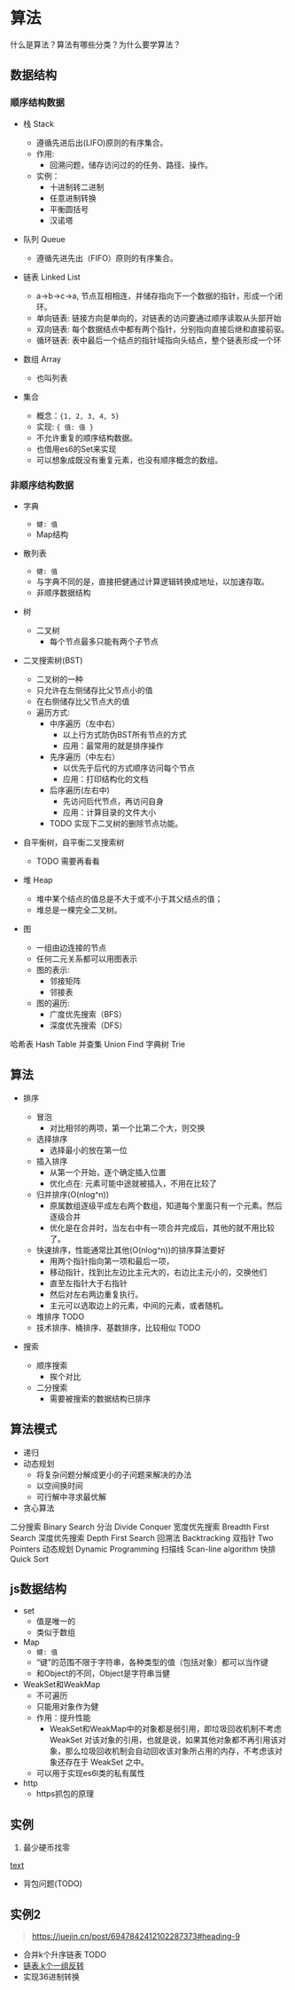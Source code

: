 # 算法

什么是算法？算法有哪些分类？为什么要学算法？

## 数据结构

### 顺序结构数据

- 栈 Stack
  - 遵循先进后出(LIFO)原则的有序集合。
  - 作用:
    - 回溯问题，储存访问过的的任务、路径、操作。
  - 实例：
    - 十进制转二进制
    - 任意进制转换
    - 平衡圆括号
    - 汉诺塔
- 队列 Queue
  - 遵循先进先出（FIFO）原则的有序集合。
- 链表 Linked List
  - a->b->c->a, 节点互相相连，并储存指向下一个数据的指针，形成一个闭环。
  - 单向链表: 链接方向是单向的，对链表的访问要通过顺序读取从头部开始
  - 双向链表: 每个数据结点中都有两个指针，分别指向直接后继和直接前驱。
  - 循环链表: 表中最后一个结点的指针域指向头结点，整个链表形成一个环
- 数组 Array
  - 也叫列表

- 集合
  - 概念：`{1, 2, 3, 4, 5}`
  - 实现: `{ 值: 值 }`
  - 不允许重复的顺序结构数据。
  - 也借用es6的Set来实现
  - 可以想象成既没有重复元素，也没有顺序概念的数组。

### 非顺序结构数据

- 字典
  - `健: 值`
  - Map结构
- 散列表
  - `健: 值`
  - 与字典不同的是，直接把健通过计算逻辑转换成地址，以加速存取。
  - 非顺序数据结构

- 树
  - 二叉树
    - 每个节点最多只能有两个子节点

- 二叉搜索树(BST)
  - 二叉树的一种
  - 只允许在左侧储存比父节点小的值
  - 在右侧储存比父节点大的值
  - 遍历方式:
    - 中序遍历（左中右）
      - 以上行方式防伪BST所有节点的方式
      - 应用：最常用的就是排序操作
    - 先序遍历（中左右）
      - 以优先于后代的方式顺序访问每个节点
      - 应用：打印结构化的文档
    - 后序遍历(左右中)
      - 先访问后代节点，再访问自身
      - 应用：计算目录的文件大小
    - TODO 实现下二叉树的删除节点功能。

- 自平衡树，自平衡二叉搜索树
  - TODO 需要再看看

- 堆 Heap
  - 堆中某个结点的值总是不大于或不小于其父结点的值；
  - 堆总是一棵完全二叉树。

- 图
  - 一组由边连接的节点
  - 任何二元关系都可以用图表示
  - 图的表示:
    - 邻接矩阵
    - 邻接表
  - 图的遍历:
    - 广度优先搜索（BFS）
    - 深度优先搜索（DFS）


哈希表 Hash Table
并查集 Union Find
字典树 Trie

## 算法

- 排序
  - 冒泡
    - 对比相邻的两项，第一个比第二个大，则交换
  - 选择排序
    - 选择最小的放在第一位
  - 插入排序
    - 从第一个开始，逐个确定插入位置
    - 优化点在: 元素可能中途就被插入，不用在比较了
  - 归并排序(O(nlog^n))
    - 原属数组逐级平成左右两个数组，知道每个里面只有一个元素。然后逐级合并
    - 优化是在合并时，当左右中有一项合并完成后，其他的就不用比较了。
  - 快速排序，性能通常比其他(O(nlog^n))的排序算法要好
    - 用两个指针指向第一项和最后一项，
    - 移动指针，找到比左边比主元大的，右边比主元小的，交换他们
    - 直至左指针大于右指针
    - 然后对左右两边重复执行。
    - 主元可以选取边上的元素，中间的元素，或者随机。
  - 堆排序 TODO
  - 技术排序、桶排序、基数排序，比较相似 TODO

- 搜索
  - 顺序搜索
    - 挨个对比
  - 二分搜索
    - 需要被搜索的数据结构已排序

## 算法模式

- 递归
- 动态规划
  - 将复杂问题分解成更小的子问题来解决的办法
  - 以空间换时间
  - 可行解中寻求最优解
- 贪心算法

二分搜索 Binary Search
分治 Divide Conquer
宽度优先搜索 Breadth First Search
深度优先搜索 Depth First Search
回溯法 Backtracking
双指针 Two Pointers
动态规划 Dynamic Programming
扫描线 Scan-line algorithm
快排 Quick Sort

## js数据结构

- set
  - 值是唯一的
  - 类似于数组
- Map
  - `健: 值`
  - “键”的范围不限于字符串，各种类型的值（包括对象）都可以当作键
  - 和Object的不同，Object是字符串当健
- WeakSet和WeakMap
  - 不可遍历
  - 只能用对象作为健
  - 作用：提升性能
    - WeakSet和WeakMap中的对象都是弱引用，即垃圾回收机制不考虑 WeakSet 对该对象的引用，也就是说，如果其他对象都不再引用该对象，那么垃圾回收机制会自动回收该对象所占用的内存，不考虑该对象还存在于 WeakSet 之中。
  - 可以用于实现es6l类的私有属性
- http
  - https抓包的原理

## 实例


1. 最少硬币找零

  [text](./calc.js)

- 背包问题(TODO)

## 实例2

> <https://juejin.cn/post/6947842412102287373#heading-9>

- 合并k个升序链表 TODO
- [链表.k个一组反转](./链表.k个一组反转.js)
- 实现36进制转换